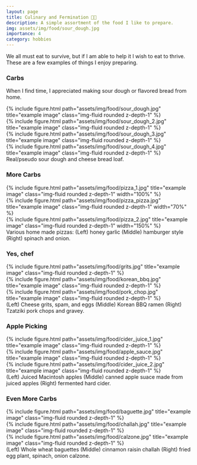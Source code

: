 ```yaml
---
layout: page
title: Culinary and Fermination 🧑‍🍳     
description: A simple assortment of the food I like to prepare.
img: assets/img/food/sour_dough.jpg
importance: 4
category: hobbies
---
```


We all must eat to survive, but if I am able to help it I wish to eat to thrive. These are a few examples 
of things I enjoy preparing.

### Carbs

When I find time, I appreciated making sour dough or flavored bread from home. 

<div class="row">
    <div class="col-sm mt-3 mt-md-0">
        {% include figure.html path="assets/img/food/sour_dough.jpg" 
        title="example image" 
        class="img-fluid rounded z-depth-1" %}
    </div>
    <div class="col-sm mt-3 mt-md-0">
        {% include figure.html path="assets/img/food/sour_dough_2.jpg" 
        title="example image" 
        class="img-fluid rounded z-depth-1" %}
    </div>
    <div class="col-sm mt-3 mt-md-0">
        {% include figure.html path="assets/img/food/sour_dough_3.jpg" 
        title="example image" 
        class="img-fluid rounded z-depth-1" %}
    </div>
    <div class="col-sm mt-3 mt-md-0">
        {% include figure.html path="assets/img/food/sour_dough_4.jpg" 
        title="example image" 
        class="img-fluid rounded z-depth-1" %}
    </div>
</div>
<div class="caption">
    Real/pseudo sour dough and cheese bread loaf.
</div>


### More Carbs

<div class="row">
    <div class="col-sm mt-3 mt-md-0 text-center">
        {% include figure.html path="assets/img/food/pizza_1.jpg" 
        title="example image" 
        class="img-fluid rounded z-depth-1" 
        width="100%" %}
    </div>
    <div class="col-sm mt-3 mt-md-0 text-center">
        {% include figure.html path="assets/img/food/pizza_pizza.jpg" 
        title="example image" 
        class="img-fluid rounded z-depth-1" 
        width="70%" %}
    </div>
    <div class="col-sm mt-3 mt-md-0 text-center">
        {% include figure.html path="assets/img/food/pizza_2.jpg" 
        title="example image" 
        class="img-fluid rounded z-depth-1" 
        width="150%" %}
    </div>
</div>
<div class="caption">
    Various home made pizzas: (Left) honey garlic (Middle) hamburger style (Right) spinach and onion.
</div>


### Yes, chef

<div class="row">
    <div class="col-sm mt-3 mt-md-0 text-center">
        {% include figure.html path="assets/img/food/grits.jpg" 
        title="example image" 
        class="img-fluid rounded z-depth-1" %}
    </div>
    <div class="col-sm mt-3 mt-md-0 text-center">
        {% include figure.html path="assets/img/food/korean_bbq.jpg" 
        title="example image" 
        class="img-fluid rounded z-depth-1" %}
    </div>
    <div class="col-sm mt-3 mt-md-0 text-center">
        {% include figure.html path="assets/img/food/pork_chop.jpg" 
        title="example image" 
        class="img-fluid rounded z-depth-1" %}
    </div>
</div>
<div class="caption">
    (Left) Cheese grits, spam, and eggs (Middle) Korean BBQ ramen (Right) Tzatziki pork chops and gravey.
</div>


### Apple Picking

<div class="row">
    <div class="col-sm mt-3 mt-md-0 text-center">
        {% include figure.html path="assets/img/food/cider_juice_1.jpg" 
        title="example image" 
        class="img-fluid rounded z-depth-1" %}
    </div>
    <div class="col-sm mt-3 mt-md-0 text-center">
        {% include figure.html path="assets/img/food/apple_sauce.jpg" 
        title="example image" 
        class="img-fluid rounded z-depth-1" %}
    </div>
    <div class="col-sm mt-3 mt-md-0 text-center">
        {% include figure.html path="assets/img/food/cider_juice_2.jpg" 
        title="example image" 
        class="img-fluid rounded z-depth-1" %}
    </div>
</div>
<div class="caption">
    (Left) Juiced Macintosh apples (Middle) canned apple suace made from juiced apples (Right) fermented hard cider.
</div>

### Even More Carbs

<div class="row">
    <div class="col-sm mt-3 mt-md-0 text-center">
        {% include figure.html path="assets/img/food/baguette.jpg" 
        title="example image" 
        class="img-fluid rounded z-depth-1" %}
    </div>
    <div class="col-sm mt-3 mt-md-0 text-center">
        {% include figure.html path="assets/img/food/challah.jpg" 
        title="example image" 
        class="img-fluid rounded z-depth-1" %}
    </div>
    <div class="col-sm mt-3 mt-md-0 text-center">
        {% include figure.html path="assets/img/food/calzone.jpg" 
        title="example image" 
        class="img-fluid rounded z-depth-1" %}
    </div>
</div>
<div class="caption">
    (Left) Whole wheat baguettes (Middle) cinnamon raisin challah (Right) fried egg plant, spinach, onion calzone.
</div>